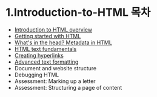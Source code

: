 # 1.Introduction-to-HTML 목차

* [Introduction to HTML overview](https://developer.mozilla.org/ko/docs/Learn/HTML/Introduction_to_HTML)
* [Getting started with HTML](https://www.notion.so/HTML-HTML-b0dd621326c14531b51322b4ead1060c)
* [What's in the head? Metadata in HTML](https://www.notion.so/HTML-head-HTML-fb9d5bac40e14ebc954b4fdf317d7227)
* [HTML text fundamentals](https://www.notion.so/HTML-HTML-HTML-text-fundamentals-2c641641581a4dc58f552cbd445c1c23)
* [Creating hyperlinks](https://www.notion.so/HTML-815eb9c04616493c8592469417300dd8)
* [Advanced text formatting](https://www.notion.so/HTML-Advanced-text-formatting-8bd9a85e7da54455ab56ab42901f9382)
* Document and website structure
* Debugging HTML
* Assessment: Marking up a letter
* Assessment: Structuring a page of content